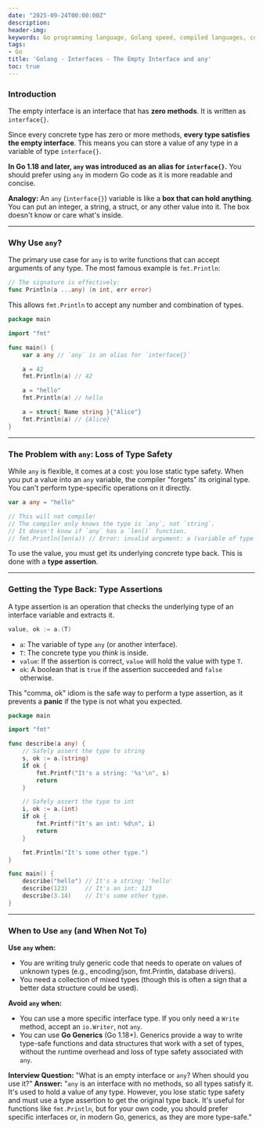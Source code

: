 ```yaml
---
date: "2025-09-24T00:00:00Z"
description:
header-img:
keywords: Go programming language, Golang speed, compiled languages, concurrency in Go, goroutines, Go garbage collection, high-performance applications, Go interview preparation, native compilation, modern hardware optimization, fast compile times, efficient coding practices, Golang features
tags:
- Go
title: 'Golang - Interfaces - The Empty Interface and any'
toc: true
---
```


### Introduction

The empty interface is an interface that has **zero methods**. It is written as `interface{}`.

Since every concrete type has zero or more methods, **every type satisfies the empty interface**. This means you can store a value of any type in a variable of type `interface{}`.

**In Go 1.18 and later, `any` was introduced as an alias for `interface{}`.** You should prefer using `any` in modern Go code as it is more readable and concise.

**Analogy:** An `any` (`interface{}`) variable is like a **box that can hold anything**. You can put an integer, a string, a struct, or any other value into it. The box doesn't know or care what's inside.

---

### Why Use `any`?

The primary use case for `any` is to write functions that can accept arguments of any type. The most famous example is `fmt.Println`:

```go
// The signature is effectively:
func Println(a ...any) (n int, err error)
```

This allows `fmt.Println` to accept any number and combination of types.

```go
package main

import "fmt"

func main() {
	var a any // `any` is an alias for `interface{}`

	a = 42
	fmt.Println(a) // 42

	a = "hello"
	fmt.Println(a) // hello

	a = struct{ Name string }{"Alice"}
	fmt.Println(a) // {Alice}
}
```

---


### The Problem with `any`: Loss of Type Safety

While `any` is flexible, it comes at a cost: you lose static type safety. When you put a value into an `any` variable, the compiler "forgets" its original type. You can't perform type-specific operations on it directly.

```go
var a any = "hello"

// This will not compile!
// The compiler only knows the type is `any`, not `string`.
// It doesn't know if `any` has a `len()` function.
// fmt.Println(len(a)) // Error: invalid argument: a (variable of type any) has no len
```

To use the value, you must get its underlying concrete type back. This is done with a **type assertion**.

---


### Getting the Type Back: Type Assertions

A type assertion is an operation that checks the underlying type of an interface variable and extracts it.

```go
value, ok := a.(T)
```
*   `a`: The variable of type `any` (or another interface).
*   `T`: The concrete type you *think* is inside.
*   `value`: If the assertion is correct, `value` will hold the value with type `T`.
*   `ok`: A boolean that is `true` if the assertion succeeded and `false` otherwise.

This "comma, ok" idiom is the safe way to perform a type assertion, as it prevents a **panic** if the type is not what you expected.

```go
package main

import "fmt"

func describe(a any) {
	// Safely assert the type to string
	s, ok := a.(string)
	if ok {
		fmt.Printf("It's a string: '%s'\n", s)
		return
	}

	// Safely assert the type to int
	i, ok := a.(int)
	if ok {
		fmt.Printf("It's an int: %d\n", i)
		return
	}

	fmt.Println("It's some other type.")
}

func main() {
	describe("hello") // It's a string: 'hello'
	describe(123)     // It's an int: 123
	describe(3.14)    // It's some other type.
}
```

---


### When to Use `any` (and When Not To)

**Use `any` when:**
*   You are writing truly generic code that needs to operate on values of unknown types (e.g., encoding/json, fmt.Println, database drivers).
*   You need a collection of mixed types (though this is often a sign that a better data structure could be used).

**Avoid `any` when:**
*   You can use a more specific interface type. If you only need a `Write` method, accept an `io.Writer`, not `any`.
*   You can use **Go Generics** (Go 1.18+). Generics provide a way to write type-safe functions and data structures that work with a set of types, without the runtime overhead and loss of type safety associated with `any`.

**Interview Question:** "What is an empty interface or `any`? When should you use it?"
**Answer:** "`any` is an interface with no methods, so all types satisfy it. It's used to hold a value of any type. However, you lose static type safety and must use a type assertion to get the original type back. It's useful for functions like `fmt.Println`, but for your own code, you should prefer specific interfaces or, in modern Go, generics, as they are more type-safe."